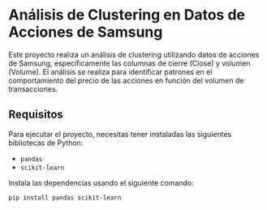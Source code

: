 # Análisis de Clustering en Datos de Acciones de Samsung

Este proyecto realiza un análisis de clustering utilizando datos de acciones de Samsung, específicamente las columnas de cierre (Close) y volumen (Volume). El análisis se realiza para identificar patrones en el comportamiento del precio de las acciones en función del volumen de transacciones.

## Requisitos

Para ejecutar el proyecto, necesitas tener instaladas las siguientes bibliotecas de Python:

- `pandas`
- `scikit-learn`

Instala las dependencias usando el siguiente comando:

```bash
pip install pandas scikit-learn
